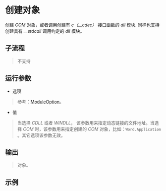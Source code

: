 # 创建对象 
创建 *COM* 对象，或者调用创建有 *c（__cdec）* 接口函数的 *dll* 模块. 同样也支持创建具有 *__stdcall* 调用约定的 *dll* 模块。

## 子流程
> 不支持


## 运行参数

* 选项
> 参考：[ModuleOption](./enums/ModuleOption.md)。

* 值

> 当选择 *CDLL* 或者 *WINDLL*， 该参数用来指定动态链接的文件地址。当选择 *COM* 时，该参数用来指定创建的 *COM* 对象，比如：`Word.Application` 。其它选项该参数无效。

## 输出

> 对象。 


## 示例